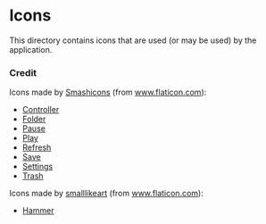 Icons
=====

This directory contains icons that are used (or may be used) by the application.

### Credit

Icons made by <a href="https://www.flaticon.com/authors/smashicons" title="Smashicons">Smashicons</a> (from <a href="https://www.flaticon.com/"     title="Flaticon">www.flaticon.com</a>):

 - [Controller](controller.svg)
 - [Folder](open.svg)
 - [Pause](pause.svg)
 - [Play](play.svg)
 - [Refresh](refresh.svg)
 - [Save](save.svg)
 - [Settings](settings.svg)
 - [Trash](trash.svg)

Icons made by <a href="https://www.flaticon.com/authors/smalllikeart" title="smalllikeart">smalllikeart</a> (from <a href="https://www.flaticon.com/" title="Flaticon"> www.flaticon.com</a>):

 - [Hammer](hammer.svg)
